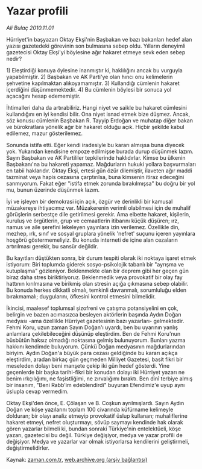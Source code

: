 # Yazar profili

*Ali Bulaç 2010.11.01*

<td class="news-spot">
<p>Hürriyet'in başyazarı Oktay Ekşi'nin Başbakan ve bazı bakanları hedef alan yazısı gazetedeki görevinin son bulmasına sebep oldu. Yılların deneyimli gazetecisi Oktay Ekşi'yi böylesine ağır hakaret etmeye sevk eden sebep nedir?</p>
<p><p>1) Eleştirdiği konuya öylesine inanmıştır ki, haklılığını ancak bu vurguyla yapabilmiştir. 2) Başbakan ve AK Parti'ye olan hıncı onu kelimelerin şehvetine kapılmaktan alıkoyamamıştır. 3) Kullandığı cümlenin hakaret içerdiğini düşünmemektedir. 4) Bu cümlenin böylesi bir sonuca yol açacağını hesap edememiştir.
<p>İhtimalleri daha da artırabiliriz. Hangi niyet ve saikle bu hakaret cümlesini kullandığını en iyi kendisi bilir. Ona niyet isnad etmek bize düşmez. Ancak, söz konusu cümlenin Başbakan R. Tayyip Erdoğan ve muhatap diğer bakan ve bürokratlara yönelik ağır bir hakaret olduğu açık. Hiçbir şekilde kabul edilemez, mazur gösterilemez.
<p>Sonunda istifa etti. Eğer kendi iradesiyle bu kararı almışsa buna diyecek yok. Yukarıdan kendisine empoze edilmişse burada durup düşünmek lazım. Sayın Başbakan ve AK Partililer tepkilerinde haklıdırlar. Kimse bu ülkenin Başbakanı'na bu hakareti yapamaz. Mağdurların hukuki yollara başvurmaları en tabii haklarıdır. Oktay Ekşi, ertesi gün özür dilemiştir, ilaveten ağır maddi tazminat veya hapis cezasına çarptırılsa, buna kimsenin itiraz edeceğini sanmıyorum. Fakat eğer "istifa etmek zorunda bırakılmışsa" bu doğru bir yol mu, bunun üzerinde düşünmek lazım.
<p> İyi ve işleyen bir demokrasi için açık, özgür ve derinlikli bir kamusal müzakereye ihtiyacımız var. Müzakerenin verimli olabilmesi için de muhalif görüşlerin serbestçe dile getirilmesi gerekir. Ama elbette hakaret, kişilerin, kuruluş ve örgütlerin, grup ve cemaatlerin itibarını küçük düşüren; ırz, namus ve aile şerefini lekeleyen yayınlara izin verilemez. Özellikle din, mezhep, ırk, sınıf ve sosyal gruplara yönelik 'nefret' suçunu içeren yayınlara hoşgörü göstermemeliyiz. Bu konuda interneti de içine alan cezaların artırılması gerekir, bu sansür değildir.
<p>Bu kayıtları düştükten sonra, bir durum tespiti olarak iki noktaya işaret etmek istiyorum: Biri toplumda giderek sosyo-psikolojik tabanlı bir "ayrışma ve kutuplaşma" gözleniyor. Beklenmekte olan bir deprem gibi her geçen gün biraz daha stres biriktiriyoruz. Beklenmedik veya provokatif bir olay fay hattının kırılmasına ve birikmiş olan stresin açığa çıkmasına sebep olabilir. Bu konuda herkes dikkatli olmalı, temkinli davranmalı, sorumluluğu elden bırakmamalı; duygularını, öfkesini kontrol etmesini bilmelidir.
<p>İkincisi, maalesef toplumsal şizofreni ve çatışma potansiyelini en çok, belirgin ve bazen acımasızca besleyen aktörlerin başında Aydın Doğan medyası -ama özellikle Hürriyet gazetesinin bazı yazarları- gelmektedir. Fehmi Koru, uzun zaman Sayın Doğan'ı uyardı, ben bu uyarının yanlış anlamlara çekilebileceğini düşünüp eleştirdim. Ben de Fehmi Koru'nun büsbütün haksız olmadığı noktasına gelmiş bulunuyorum. Bunları yazma hakkını kendimde buluyorum. Çünkü Doğan medyasının mağdurlarından biriyim. Aydın Doğan'a büyük para cezası geldiğinde bu kararı açıkça eleştirdim, aradan birkaç gün geçmeden Milliyet Gazetesi, basit fikri bir meseleden dolayı beni manşete çekip iki gün hedef gösterdi. Yine geçenlerde bir başka tarihi-fikri bir konudan dolayı iki Hürriyet yazarı ne benim ırkçılığımı, ne faşistliğimi, ne zırvalığımı bıraktı. Ben dinî terbiye almış bir insanım, "Beni Rabb'im edeblendirdi" buyuran Efendimiz'e uyup aynı üslupla cevap vermedim.
<p>Oktay Ekşi'den önce, E. Çölaşan ve B. Coşkun ayrılmışlardı. Sayın Aydın Doğan ve köşe yazılarını toplam 100 civarında küfürname kelimeyle dolduran; bir olayı analiz etmeyip provokatif üslup kullanan; muhaliflerine hakaret etmeyi, nefret oluşturmayı, sövüp saymayı kendinde hak olarak gören yazarlar bilmeli ki, bundan sonraki Türkiye'nin entelektüeli, köşe yazarı, gazetecisi bu değil. Türkiye değişiyor, medya ve yazar profili de değişiyor. Medya ve yazarlar var olmak istiyorlarsa kendilerini geliştirmeli, değiştirmelidirler. </p>
<a href="http://web.archive.org/web/20101130221944/mailto:a.bulac@zaman.com.tr">
</a></p></p></p></p></p></p></p></td>

Kaynak: [zaman.com.tr](http://zaman.com.tr/yazar.do?yazino=1047324), [web.archive.org (arşiv bağlantısı)](http://web.archive.org/web/20101130221944/http://zaman.com.tr/yazar.do?yazino=1047324)
